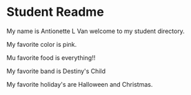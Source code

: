 # Student Readme
My name is Antionette L Van welcome to my student directory.

My favorite color is pink.

Mu favorite food is everything!!

My favorite band is Destiny's Child

My favorite holiday's are Halloween and Christmas.